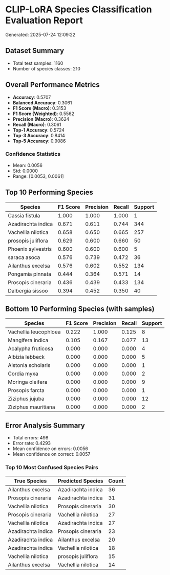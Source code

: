 # CLIP-LoRA Species Classification Evaluation Report

Generated: 2025-07-24 12:09:22

## Dataset Summary
- Total test samples: 1160
- Number of species classes: 210

## Overall Performance Metrics
- **Accuracy**: 0.5707
- **Balanced Accuracy**: 0.3061
- **F1 Score (Macro)**: 0.3153
- **F1 Score (Weighted)**: 0.5562
- **Precision (Macro)**: 0.3624
- **Recall (Macro)**: 0.3061
- **Top-1 Accuracy**: 0.5724
- **Top-3 Accuracy**: 0.8414
- **Top-5 Accuracy**: 0.9086

### Confidence Statistics
- Mean: 0.0056
- Std: 0.0000
- Range: [0.0053, 0.0061]

## Top 10 Performing Species

| Species | F1 Score | Precision | Recall | Support |
|---------|----------|-----------|---------|---------|
| Cassia fistula | 1.000 | 1.000 | 1.000 | 1 |
| Azadirachta indica | 0.671 | 0.611 | 0.744 | 344 |
| Vachellia nilotica | 0.658 | 0.650 | 0.665 | 257 |
| prosopis juliflora | 0.629 | 0.600 | 0.660 | 50 |
| Phoenix sylvestris | 0.600 | 0.600 | 0.600 | 5 |
| saraca asoca | 0.576 | 0.739 | 0.472 | 36 |
| Ailanthus excelsa | 0.576 | 0.602 | 0.552 | 134 |
| Pongamia pinnata | 0.444 | 0.364 | 0.571 | 14 |
| Prosopis cineraria | 0.436 | 0.439 | 0.433 | 134 |
| Dalbergia sissoo | 0.394 | 0.452 | 0.350 | 40 |

## Bottom 10 Performing Species (with samples)

| Species | F1 Score | Precision | Recall | Support |
|---------|----------|-----------|---------|---------|
| Vachellia leucophloea | 0.222 | 1.000 | 0.125 | 8 |
| Mangifera indica | 0.105 | 0.167 | 0.077 | 13 |
| Acalypha fruticosa | 0.000 | 0.000 | 0.000 | 4 |
| Albizia lebbeck | 0.000 | 0.000 | 0.000 | 5 |
| Alstonia scholaris | 0.000 | 0.000 | 0.000 | 1 |
| Cordia myxa | 0.000 | 0.000 | 0.000 | 2 |
| Moringa oleifera | 0.000 | 0.000 | 0.000 | 9 |
| Prosopis farcta | 0.000 | 0.000 | 0.000 | 1 |
| Ziziphus jujuba | 0.000 | 0.000 | 0.000 | 12 |
| Ziziphus mauritiana | 0.000 | 0.000 | 0.000 | 2 |

## Error Analysis Summary
- Total errors: 498
- Error rate: 0.4293
- Mean confidence on errors: 0.0056
- Mean confidence on correct: 0.0057

### Top 10 Most Confused Species Pairs

| True Species | Predicted Species | Count |
|--------------|-------------------|-------|
| Ailanthus excelsa | Azadirachta indica | 36 |
| Prosopis cineraria | Azadirachta indica | 31 |
| Vachellia nilotica | Prosopis cineraria | 30 |
| Prosopis cineraria | Vachellia nilotica | 27 |
| Vachellia nilotica | Azadirachta indica | 27 |
| Azadirachta indica | Prosopis cineraria | 23 |
| Azadirachta indica | Ailanthus excelsa | 20 |
| Azadirachta indica | Vachellia nilotica | 18 |
| Vachellia nilotica | prosopis juliflora | 15 |
| Ailanthus excelsa | Vachellia nilotica | 14 |